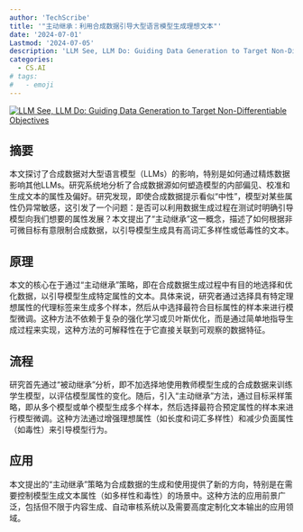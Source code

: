 ```yaml
---
author: 'TechScribe'
title: '"主动继承：利用合成数据引导大型语言模型生成理想文本"'
date: '2024-07-01'
Lastmod: '2024-07-05'
description: 'LLM See, LLM Do: Guiding Data Generation to Target Non-Differentiable Objectives'
categories:
  - CS.AI
# tags:
#   - emoji
---
```


[![LLM See, LLM Do: Guiding Data Generation to Target Non-Differentiable Objectives](https://arxiv-research-1301205113.cos.ap-guangzhou.myqcloud.com/images/2407.01490v1.pdf_0.jpg)](https://arxiv.org/abs/2407.01490v1)

## 摘要

本文探讨了合成数据对大型语言模型（LLMs）的影响，特别是如何通过精炼数据影响其他LLMs。研究系统地分析了合成数据源如何塑造模型的内部偏见、校准和生成文本的属性及偏好。研究发现，即使合成数据提示看似“中性”，模型对某些属性仍异常敏感，这引发了一个问题：是否可以利用数据生成过程在测试时明确引导模型向我们想要的属性发展？本文提出了“主动继承”这一概念，描述了如何根据非可微目标有意限制合成数据，以引导模型生成具有高词汇多样性或低毒性的文本。<!--more-->

## 原理

本文的核心在于通过“主动继承”策略，即在合成数据生成过程中有目的地选择和优化数据，以引导模型生成特定属性的文本。具体来说，研究者通过选择具有特定理想属性的代理标签来生成多个样本，然后从中选择最符合目标属性的样本来进行模型微调。这种方法不依赖于复杂的强化学习或贝叶斯优化，而是通过简单地指导生成过程来实现，这种方法的可解释性在于它直接关联到可观察的数据特征。

## 流程

研究首先通过“被动继承”分析，即不加选择地使用教师模型生成的合成数据来训练学生模型，以评估模型属性的变化。随后，引入“主动继承”方法，通过目标采样策略，即从多个模型或单个模型生成多个样本，然后选择最符合预定属性的样本来进行模型微调。这种方法通过增强理想属性（如长度和词汇多样性）和减少负面属性（如毒性）来引导模型行为。

## 应用

本文提出的“主动继承”策略为合成数据的生成和使用提供了新的方向，特别是在需要控制模型生成文本属性（如多样性和毒性）的场景中。这种方法的应用前景广泛，包括但不限于内容生成、自动审核系统以及需要高度定制化文本输出的应用领域。